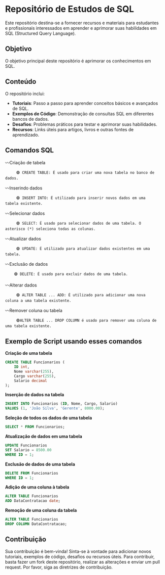 # Repositório de Estudos de SQL

Este repositório destina-se a fornecer recursos e materiais para estudantes e profissionais interessados em aprender e aprimorar suas habilidades em SQL (Structured Query Language).

## Objetivo
O objetivo principal deste repositório é aprimorar os conhecimentos em SQL.

## Conteúdo
O repositório inclui:

- **Tutoriais**: Passo a passo para aprender conceitos básicos e avançados de SQL.
- **Exemplos de Código**: Demonstração de consultas SQL em diferentes bancos de dados.
- **Desafios**: Problemas práticos para testar e aprimorar suas habilidades.
- **Recursos**: Links úteis para artigos, livros e outras fontes de aprendizado.


## Comandos SQL

〰Criação de tabela
         
         🟣 CREATE TABLE: É usado para criar uma nova tabela no banco de dados.
   
〰Inserindo dados

         🟣 INSERT INTO: É utilizado para inserir novos dados em uma tabela existente.
    
〰Selecionar dados

         🟣 SELECT: É usado para selecionar dados de uma tabela. O asterisco (*) seleciona todas as colunas.

〰Atualizar dados
  
         🟣 UPDATE: É utilizado para atualizar dados existentes em uma tabela.
         
〰Exclusão de dados

        🟣 DELETE: É usado para excluir dados de uma tabela.

〰Alterar dados

         🟣 ALTER TABLE ... ADD: É utilizado para adicionar uma nova coluna a uma tabela existente.
         
〰Remover coluna ou tabela

         🟣ALTER TABLE ... DROP COLUMN é usado para remover uma coluna de uma tabela existente.

## Exemplo de Script usando esses comandos 

**Criação de uma tabela**
```sql
CREATE TABLE Funcionarios (
    ID int,
    Nome varchar(255),
    Cargo varchar(255),
    Salario decimal
);
```

**Inserção de dados na tabela**
```sql
INSERT INTO Funcionarios (ID, Nome, Cargo, Salario)
VALUES (1, 'João Silva', 'Gerente', 8000.00);

```

**Seleção de todos os dados de uma tabela**
```sql
SELECT * FROM Funcionarios;
```

**Atualização de dados em uma tabela**
```sql
UPDATE Funcionarios
SET Salario = 8500.00
WHERE ID = 1;
```

**Exclusão de dados de uma tabela**
```sql
DELETE FROM Funcionarios
WHERE ID = 1;
```

**Adição de uma coluna à tabela**
```sql
ALTER TABLE Funcionarios
ADD DataContratacao date;
```

**Remoção de uma coluna da tabela**
```sql
ALTER TABLE Funcionarios
DROP COLUMN DataContratacao;
```

## Contribuição
Sua contribuição é bem-vinda! Sinta-se à vontade para adicionar novos tutoriais, exemplos de código, desafios ou recursos úteis. Para contribuir, basta fazer um fork deste repositório, realizar as alterações e enviar um pull request. Por favor, siga as diretrizes de contribuição.
